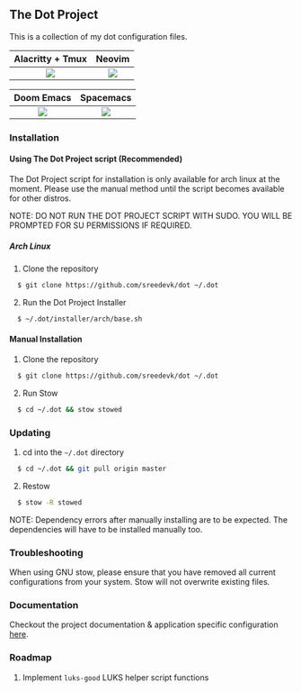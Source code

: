 ## The Dot Project

This is a collection of my dot configuration files.

  Alacritty + Tmux           |  Neovim
  :-------------------------:|:-------------------------:
  ![](https://user-images.githubusercontent.com/36154121/143617161-58ff0acd-b755-4409-8b92-6b739d343252.png) | ![](https://user-images.githubusercontent.com/36154121/141366992-83190c45-d918-47fa-9d22-61eb8f40e008.png)


  Doom Emacs               |  Spacemacs
:-------------------------:|:-------------------------:
 ![](https://user-images.githubusercontent.com/36154121/141369711-0cf70be3-fd4e-4c52-8e58-d9e7be77d26e.png)| ![](https://user-images.githubusercontent.com/36154121/141370031-b43bbe2f-19aa-419b-bc19-536d120f8ce9.png)

### Installation

#### Using The Dot Project script (Recommended)

The Dot Project script for installation is only available for arch linux at the moment.
Please use the manual method until the script becomes available for other distros.

NOTE: DO NOT RUN THE DOT PROJECT SCRIPT WITH SUDO. YOU WILL BE PROMPTED FOR SU PERMISSIONS IF REQUIRED. 

##### Arch Linux

1. Clone the repository

```bash
  $ git clone https://github.com/sreedevk/dot ~/.dot
```

2. Run the Dot Project Installer

```bash
  $ ~/.dot/installer/arch/base.sh
```

#### Manual Installation

1. Clone the repository

```bash
  $ git clone https://github.com/sreedevk/dot ~/.dot
```

2. Run Stow

```bash
  $ cd ~/.dot && stow stowed
```

### Updating

1. cd into the `~/.dot` directory

```bash
  $ cd ~/.dot && git pull origin master
```

2. Restow

```bash
  $ stow -R stowed
```

NOTE: Dependency errors after manually installing are to be expected.
The dependencies will have to be installed manually too.

### Troubleshooting

When using GNU stow, please ensure that you have removed all current configurations from your system. Stow will not overwrite existing files.

### Documentation

Checkout the project documentation & application specific configuration [here](https://github.com/sreedevk/dot/blob/master/wiki/).


### Roadmap
1. Implement `luks-good` LUKS helper script functions
